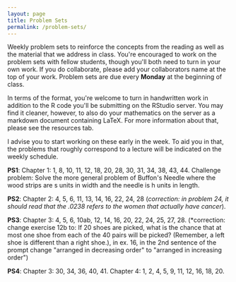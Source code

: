 ```yaml
---
layout: page
title: Problem Sets
permalink: /problem-sets/
---
```


Weekly problem sets to reinforce the concepts from the reading as well as the 
material that we address in class. You're encouraged to work on the problem sets
with fellow students, though you'll both need to turn in your own work. If you
do collaborate, please add your collaborators name at the top of your work. Problem 
sets are due every **Monday** at the beginning of class.

In terms of the format, you're welcome to turn in handwritten work in addition to
the R code you'll be submitting on the RStudio server. You may find it cleaner,
however, to also do your mathematics on the server as a markdown document containing
LaTeX. For more information about that, please see the resources tab.

I advise you to start working on these early in the week. To aid you in that, the
problems that roughly correspond to a lecture will be indicated on the weekly schedule.

**PS1**: Chapter 1: 1, 8, 10, 11, 12, 18, 20, 28, 30, 31, 34, 38, 43, 44. Challenge problem:
Solve the more general problem of Buffon's Needle where the wood strips are s units
in width and the needle is h units in length.

**PS2**: Chapter 2: 4, 5, 6, 11, 13, 14, 16, 22, 24, 28 (*correction: in problem 24, it should read that the .0238 refers to the women that actually have cancer*).

**PS3**: Chapter 3: 4, 5, 6, 10ab, 12, 14, 16, 20, 22, 24, 25, 27, 28. (*correction: change exercise 12b to:  If 20 shoes are picked, what is the chance that at most one shoe from each of the 40 pairs will be picked?  (Remember, a left shoe is different than a right shoe.), in ex. 16, in the 2nd sentence of the prompt change "arranged in decreasing order"
to "arranged in increasing order")

**PS4**: Chapter 3: 30, 34, 36, 40, 41. Chapter 4: 1, 2, 4, 5, 9, 11, 12, 16, 18, 20.